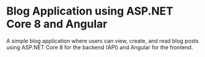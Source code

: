 # Blog Application using ASP.NET Core 8 and Angular  

A simple blog application where users can view, create, and read blog posts using ASP.NET Core 8 for the backend (API) and Angular for the frontend.
